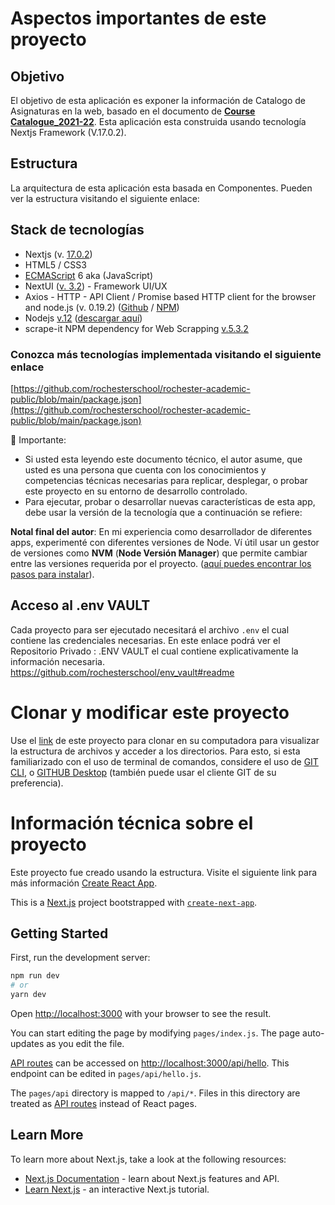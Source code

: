 # Aspectos importantes de este proyecto
## Objetivo
El objetivo de esta aplicación es exponer la información de Catalogo de Asignaturas en la web, basado en el documento de **[Course Catalogue_2021-22](https://docs.google.com/document/d/1PenRBM-khI1Jnk3OxL0bpJAawAFY2TPqbHExOYDMBIE/edit#heading=h.4vpp2swag09f)**. Esta aplicación esta construida usando tecnología Nextjs Framework (V.17.0.2).

## Estructura
La arquitectura de esta aplicación esta basada en Componentes. Pueden ver la estructura visitando el siguiente enlace:

## Stack de tecnologías
-   Nextjs (v. [17.0.2](https://nextjs.org/docs/getting-started))
-   HTML5 / CSS3
-   [ECMAScript](https://www.w3schools.com/js/js_es6.asp) 6 aka (JavaScript)
-   NextUI ([v. 3.2](https://nextui.org/docs/guide/getting-started)) - Framework UI/UX
-   Axios - HTTP - API Client / Promise based HTTP client for the browser and node.js (v. 0.19.2) ([Github](https://github.com/axios/axios) / [NPM](https://www.npmjs.com/package/axios))
- Nodejs [v.12](https://nodejs.org/es/download/releases/) ([descargar aquí](https://nodejs.org/es/download/releases/))
- scrape-it NPM dependency for Web Scrapping [v.5.3.2](https://www.npmjs.com/package/scrape-it)

### Conozca más tecnologías implementada visitando el siguiente enlace
[https://github.com/rochesterschool/rochester-academic-public/blob/main/package.json](https://github.com/rochesterschool/rochester-academic-public/blob/main/package.json)

<aside> 🚨 Importante:

-   Si usted esta leyendo este documento técnico, el autor asume, que usted es una persona que cuenta con los conocimientos y competencias técnicas necesarias para replicar, desplegar, o probar este proyecto en su entorno de desarrollo controlado.
-   Para ejecutar, probar o desarrollar nuevas características de esta app, debe usar la versión de la tecnología que a continuación se refiere:
</aside>

**Notal final del autor**: En mi experiencia como desarrollador de diferentes apps, experimenté con diferentes versiones de Node. Ví útil usar un gestor de versiones como **NVM** (**Node Versión Manager**) que permite cambiar entre las versiones requerida por el proyecto. ([aquí puedes encontrar los pasos para instalar](https://help.dreamhost.com/hc/es/articles/360029083351-Instalar-una-versi%C3%B3n-personalizada-de-NVM-y-Node-js)).

## Acceso al .env VAULT 
Cada proyecto para ser ejecutado necesitará el archivo `.env` el cual contiene las credenciales necesarias. En este enlace podrá ver el Repositorio Privado : .ENV VAULT el cual contiene explicativamente la información necesaria.
https://github.com/rochesterschool/env_vault#readme

# Clonar y modificar este proyecto
Use el [link](https://github.com/rochesterschool/rochester-academic-public.git) de este proyecto para clonar en su computadora para visualizar la estructura de archivos y acceder a los directorios. Para esto, si esta familiarizado con el uso de terminal de comandos, considere el uso de [GIT CLI](https://docs.github.com/en/repositories/creating-and-managing-repositories/cloning-a-repository), o [GITHUB Desktop](https://docs.github.com/es/desktop/contributing-and-collaborating-using-github-desktop/adding-and-cloning-repositories/cloning-a-repository-from-github-to-github-desktop) (también puede usar el cliente GIT de su preferencia).


# Información técnica sobre el proyecto # 
Este proyecto fue creado usando la estructura. Visite el siguiente link para más información [Create React App](https://github.com/facebook/create-react-app).

This is a [Next.js](https://nextjs.org/) project bootstrapped with [`create-next-app`](https://github.com/vercel/next.js/tree/canary/packages/create-next-app).

## Getting Started

First, run the development server:

```bash
npm run dev
# or
yarn dev
```

Open [http://localhost:3000](http://localhost:3000) with your browser to see the result.

You can start editing the page by modifying `pages/index.js`. The page auto-updates as you edit the file.

[API routes](https://nextjs.org/docs/api-routes/introduction) can be accessed on [http://localhost:3000/api/hello](http://localhost:3000/api/hello). This endpoint can be edited in `pages/api/hello.js`.

The `pages/api` directory is mapped to `/api/*`. Files in this directory are treated as [API routes](https://nextjs.org/docs/api-routes/introduction) instead of React pages.

## Learn More

To learn more about Next.js, take a look at the following resources:

- [Next.js Documentation](https://nextjs.org/docs) - learn about Next.js features and API.
- [Learn Next.js](https://nextjs.org/learn) - an interactive Next.js tutorial.
